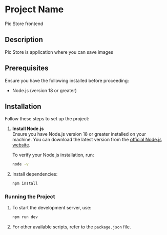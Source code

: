 # Project Name
Pic Store frontend

## Description

Pic Store is application where you can save images

## Prerequisites

Ensure you have the following installed before proceeding:

- Node.js (version 18 or greater)

## Installation

Follow these steps to set up the project:

1. **Install Node.js**  
   Ensure you have Node.js version 18 or greater installed on your machine. You can download the latest version from the [official Node.js website](https://nodejs.org/).

   To verify your Node.js installation, run:
   ```bash
   node -v

2. Install dependencies:
    ```sh
    npm install
    ```

### Running the Project
1. To start the development server, use:
    ```sh
    npm run dev
    ```

2. For other available scripts, refer to the `package.json` file.
